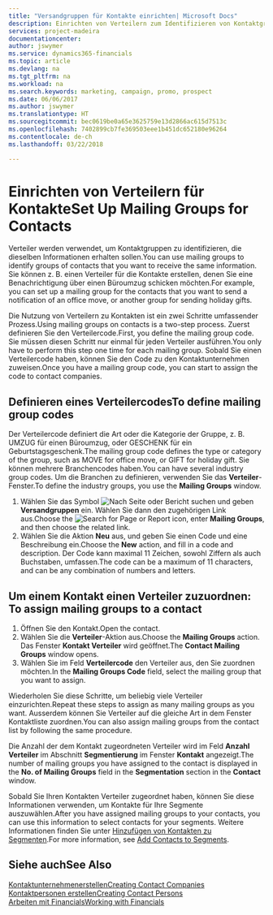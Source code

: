 ```yaml
---
title: "Versandgruppen für Kontakte einrichten| Microsoft Docs"
description: Einrichten von Verteilern zum Identifizieren von Kontaktgruppen, denen die gleichen Informationen zugehen sollen, z. B. Marketingkampagnen oder Promotionen.
services: project-madeira
documentationcenter: 
author: jswymer
ms.service: dynamics365-financials
ms.topic: article
ms.devlang: na
ms.tgt_pltfrm: na
ms.workload: na
ms.search.keywords: marketing, campaign, promo, prospect
ms.date: 06/06/2017
ms.author: jswymer
ms.translationtype: HT
ms.sourcegitcommit: bec0619be0a65e3625759e13d2866ac615d7513c
ms.openlocfilehash: 7402899cb7fe369503eee1b451dc652180e96264
ms.contentlocale: de-ch
ms.lasthandoff: 03/22/2018

---
```

# <a name="set-up-mailing-groups-for-contacts"></a><span data-ttu-id="8e9e6-103">Einrichten von Verteilern für Kontakte</span><span class="sxs-lookup"><span data-stu-id="8e9e6-103">Set Up Mailing Groups for Contacts</span></span>
<span data-ttu-id="8e9e6-104">Verteiler werden verwendet, um Kontaktgruppen zu identifizieren, die dieselben Informationen erhalten sollen.</span><span class="sxs-lookup"><span data-stu-id="8e9e6-104">You can use mailing groups to identify groups of contacts that you want to receive the same information.</span></span> <span data-ttu-id="8e9e6-105">Sie können z. B. einen Verteiler für die Kontakte erstellen, denen Sie eine Benachrichtigung über einen Büroumzug schicken möchten.</span><span class="sxs-lookup"><span data-stu-id="8e9e6-105">For example, you can set up a mailing group for the contacts that you want to send a notification of an office move, or another group for sending holiday gifts.</span></span>

<span data-ttu-id="8e9e6-106">Die Nutzung von Verteilern zu Kontakten ist ein zwei Schritte umfassender Prozess.</span><span class="sxs-lookup"><span data-stu-id="8e9e6-106">Using mailing groups on contacts is a two-step process.</span></span> <span data-ttu-id="8e9e6-107">Zuerst definieren Sie den Verteilercode.</span><span class="sxs-lookup"><span data-stu-id="8e9e6-107">First, you define the mailing group code.</span></span> <span data-ttu-id="8e9e6-108">Sie müssen diesen Schritt nur einmal für jeden Verteiler ausführen.</span><span class="sxs-lookup"><span data-stu-id="8e9e6-108">You only have to perform this step one time for each mailing group.</span></span> <span data-ttu-id="8e9e6-109">Sobald Sie einen Verteilercode haben, können Sie den Code zu den Kontaktunternehmen zuweisen.</span><span class="sxs-lookup"><span data-stu-id="8e9e6-109">Once you have a mailing group code, you can start to assign the code to contact companies.</span></span>

## <a name="to-define-mailing-group-codes"></a><span data-ttu-id="8e9e6-110">Definieren eines Verteilercodes</span><span class="sxs-lookup"><span data-stu-id="8e9e6-110">To define mailing group codes</span></span>
<span data-ttu-id="8e9e6-111">Der Verteilercode definiert die Art oder die Kategorie der Gruppe, z. B. UMZUG für einen Büroumzug, oder GESCHENK für ein Geburtstagsgeschenk.</span><span class="sxs-lookup"><span data-stu-id="8e9e6-111">The mailing group code defines the type or category of the group, such as MOVE for office move, or GIFT for holiday gift.</span></span> <span data-ttu-id="8e9e6-112">Sie können mehrere Branchencodes haben.</span><span class="sxs-lookup"><span data-stu-id="8e9e6-112">You can have several industry group codes.</span></span> <span data-ttu-id="8e9e6-113">Um die Branchen zu definieren, verwenden Sie das **Verteiler**-Fenster.</span><span class="sxs-lookup"><span data-stu-id="8e9e6-113">To define the industry groups, you use the **Mailing Groups** window.</span></span>

1. <span data-ttu-id="8e9e6-114">Wählen Sie das Symbol ![Nach Seite oder Bericht suchen](media/ui-search/search_small.png "Nach Seite oder Bericht suchen") und geben **Versandgruppen** ein. Wählen Sie dann den zugehörigen Link aus.</span><span class="sxs-lookup"><span data-stu-id="8e9e6-114">Choose the ![Search for Page or Report](media/ui-search/search_small.png "Search for Page or Report icon") icon, enter **Mailing Groups**, and then choose the related link.</span></span>
2. <span data-ttu-id="8e9e6-115">Wählen Sie die Aktion **Neu** aus, und geben Sie einen Code und eine Beschreibung ein.</span><span class="sxs-lookup"><span data-stu-id="8e9e6-115">Choose the **New** action, and fill in a code and description.</span></span> <span data-ttu-id="8e9e6-116">Der Code kann maximal 11 Zeichen, sowohl Ziffern als auch Buchstaben, umfassen.</span><span class="sxs-lookup"><span data-stu-id="8e9e6-116">The code can be a maximum of 11 characters, and can be any combination of numbers and letters.</span></span>

## <span data-ttu-id="8e9e6-117"><a name="AssignMailGroupContact">Um einem Kontakt einen Verteiler zuzuordnen:</a></span><span class="sxs-lookup"><span data-stu-id="8e9e6-117"><a name="AssignMailGroupContact"></a> To assign mailing groups to a contact</span></span>
1. <span data-ttu-id="8e9e6-118">Öffnen Sie den Kontakt.</span><span class="sxs-lookup"><span data-stu-id="8e9e6-118">Open the contact.</span></span>
2. <span data-ttu-id="8e9e6-119">Wählen Sie die **Verteiler**-Aktion aus.</span><span class="sxs-lookup"><span data-stu-id="8e9e6-119">Choose the **Mailing Groups** action.</span></span> <span data-ttu-id="8e9e6-120">Das Fenster **Kontakt Verteiler** wird geöffnet.</span><span class="sxs-lookup"><span data-stu-id="8e9e6-120">The **Contact Mailing Groups** window opens.</span></span>
3. <span data-ttu-id="8e9e6-121">Wählen Sie im Feld **Verteilercode** den Verteiler aus, den Sie zuordnen möchten.</span><span class="sxs-lookup"><span data-stu-id="8e9e6-121">In the **Mailing Groups Code** field, select the mailing group that you want to assign.</span></span>

<span data-ttu-id="8e9e6-122">Wiederholen Sie diese Schritte, um beliebig viele Verteiler einzurichten.</span><span class="sxs-lookup"><span data-stu-id="8e9e6-122">Repeat these steps to assign as many mailing groups as you want.</span></span> <span data-ttu-id="8e9e6-123">Ausserdem können Sie Verteiler auf die gleiche Art in dem Fenster Kontaktliste zuordnen.</span><span class="sxs-lookup"><span data-stu-id="8e9e6-123">You can also assign mailing groups from the contact list by following the same procedure.</span></span>

<span data-ttu-id="8e9e6-124">Die Anzahl der dem Kontakt zugeordneten Verteiler wird im Feld **Anzahl Verteiler** im Abschnitt **Segmentierung** im Fenster **Kontakt** angezeigt.</span><span class="sxs-lookup"><span data-stu-id="8e9e6-124">The number of mailing groups you have assigned to the contact is displayed in the **No. of Mailing Groups** field in the **Segmentation** section in the **Contact** window.</span></span>

<span data-ttu-id="8e9e6-125">Sobald Sie Ihren Kontakten Verteiler zugeordnet haben, können Sie diese Informationen verwenden, um Kontakte für Ihre Segmente auszuwählen.</span><span class="sxs-lookup"><span data-stu-id="8e9e6-125">After you have assigned mailing groups to your contacts, you can use this information to select contacts for your segments.</span></span> <span data-ttu-id="8e9e6-126">Weitere Informationen finden Sie unter [Hinzufügen von Kontakten zu Segmenten](marketing-add-contact-segment.md).</span><span class="sxs-lookup"><span data-stu-id="8e9e6-126">For more information, see [Add Contacts to Segments](marketing-add-contact-segment.md).</span></span>

## <a name="see-also"></a><span data-ttu-id="8e9e6-127">Siehe auch</span><span class="sxs-lookup"><span data-stu-id="8e9e6-127">See Also</span></span>
[<span data-ttu-id="8e9e6-128">Kontaktunternehmenerstellen</span><span class="sxs-lookup"><span data-stu-id="8e9e6-128">Creating Contact Companies</span></span>](marketing-create-contact-companies.md)  
[<span data-ttu-id="8e9e6-129">Kontaktpersonen erstellen</span><span class="sxs-lookup"><span data-stu-id="8e9e6-129">Creating Contact Persons</span></span>](marketing-create-contact-persons.md)  
[<span data-ttu-id="8e9e6-130">Arbeiten mit Financials</span><span class="sxs-lookup"><span data-stu-id="8e9e6-130">Working with Financials</span></span>](ui-work-product.md)

